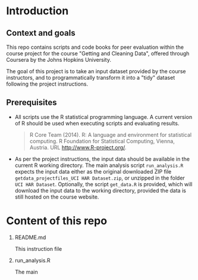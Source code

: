 # Introduction

## Context and goals

This repo contains scripts and code books for peer evaluation within the course project for the course "Getting and Cleaning Data", offered through Coursera by the Johns Hopkins University.

The goal of this project is to take an input dataset provided by the course instructors, and to programmatically transform it into a "tidy" dataset following the project instructions.

## Prerequisites

* All scripts use the R statistical programming language. A current version of R should be used when executing scripts and evaluating results.

    > R Core Team (2014). R: A language and environment for statistical computing. R Foundation for Statistical Computing, Vienna, Austria. URL http://www.R-project.org/.

* As per the project instructions, the input data should be available in the current R working directory. The main analysis script `run_analysis.R` expects the input data either as the original downloaded ZIP file `getdata_projectfiles_UCI HAR Dataset.zip`, or unzipped in the folder `UCI HAR Dataset`. Optionally, the script `get_data.R` is provided, which will download the input data to the working directory, provided the data is still hosted on the course website.

# Content of this repo

1. README.md

    This instruction file

2. run_analysis.R

    The main 